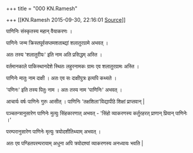+++
title = "000 KN.Ramesh"

+++
[[KN.Ramesh	2015-09-30, 22:16:01 [Source](https://groups.google.com/g/samskrita/c/Wkr7ZWt2M-Y)]]



पाणिनिः संस्कृतस्य महान् वैयाकरणः ।

पाणिनेः जन्म क्रिस्तपूर्वसप्तमशताब्द्यां शलातुरग्रामे अभवत् ।

अतः तस्य 'शलातुरीयः' इति नाम अति प्रसिद्धम् अस्ति ।

वर्तमानकाले पाकिस्थानदेशे स्थितः लहुरनामकः ग्रामः एव शलातुरग्रामः अस्ति ।

पाणिनेः मातुः नाम दाक्षी । अतः एव सः दाक्षीपुत्रः इत्यपि कथ्यते ।

'पणिनः' इति तस्य पितुः नाम । अतः तस्य नाम 'पाणिनिः' अभवत् ।

आचार्यः वर्षः पाणिनेः गुरुः आसीत् । पाणिनिः 'तक्षशिला'विद्यापीठे शिक्षां प्राप्तवान् \|

पञ्चतन्त्रानुसारेण पाणिनेः मुत्युः सिंहकारणात् अभवत् - 'सिंहो व्याकरणस्य कर्तुरहरत् प्राणान् प्रियान् पाणिनेः ।'

परम्परानुसारेण पाणिनेः मृत्युः त्रयोदशीतिथ्याम् अभवत् ।

अतः एव पण्डितपरम्परायाम् अधुना अपि त्रयोदश्यां व्याकरणस्य अनध्यायः भवति \|

